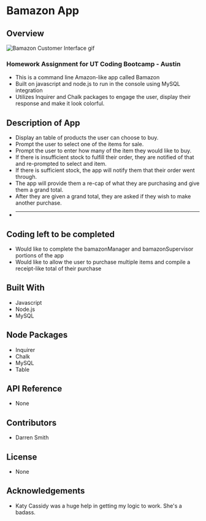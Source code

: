# Bamazon App

## Overview

![Bamazon Customer Interface gif](///////)

### Homework Assignment for UT Coding Bootcamp - Austin

* This is a command line Amazon-like app called Bamazon 
* Built on javascript and node.js to run in the console using MySQL integration
* Utilizes Inquirer and Chalk packages to engage the user, display their response and make it look colorful.

## Description of App

* Display an table of products the user can choose to buy.
* Prompt the user to select one of the items for sale.
* Prompt the user to enter how many of the item they would like to buy. 
* If there is insufficient stock to fulfill their order, they are notified of that and re-prompted to select and item.
* If there is sufficient stock, the app will notify them that their order went through.
* The app will provide them a re-cap of what they are purchasing and give them a grand total.
* After they are given a grand total, they are asked if they wish to make another purchase. 
* ----------------------------------------------------------------------------------------------------

## Coding left to be completed

* Would like to complete the bamazonManager and bamazonSupervisor portions of the app
* Would like to allow the user to purchase multiple items and compile a receipt-like total of their purchase 

## Built With

* Javascript
* Node.js
* MySQL

## Node Packages

* Inquirer
* Chalk
* MySQL
* Table

## API Reference

* None

## Contributors

* Darren Smith

## License

* None

## Acknowledgements

* Katy Cassidy was a huge help in getting my logic to work. She's a badass.
